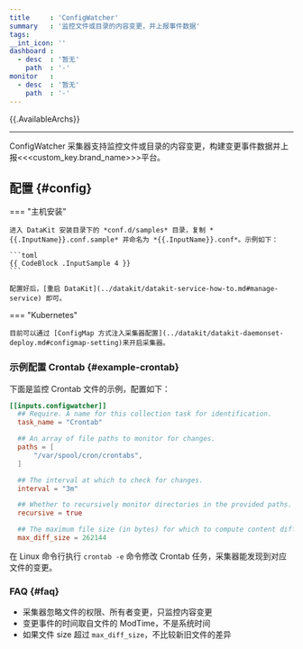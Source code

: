 ```yaml
---
title     : 'ConfigWatcher'
summary   : '监控文件或目录的内容变更，并上报事件数据'
tags:
__int_icon: ''
dashboard :
  - desc  : '暂无'
    path  : '-'
monitor   :
  - desc  : '暂无'
    path  : '-'
---
```


{{.AvailableArchs}}

---

ConfigWatcher 采集器支持监控文件或目录的内容变更，构建变更事件数据并上报<<<custom_key.brand_name>>>平台。

## 配置 {#config}

<!-- markdownlint-disable MD046 -->
=== "主机安装"

    进入 DataKit 安装目录下的 *conf.d/samples* 目录，复制 *{{.InputName}}.conf.sample* 并命名为 *{{.InputName}}.conf*。示例如下：
    
    ```toml
    {{ CodeBlock .InputSample 4 }}
    ```
    
    配置好后，[重启 DataKit](../datakit/datakit-service-how-to.md#manage-service) 即可。

=== "Kubernetes"

    目前可以通过 [ConfigMap 方式注入采集器配置](../datakit/datakit-daemonset-deploy.md#configmap-setting)来开启采集器。

<!-- markdownlint-enable -->

### 示例配置 Crontab {#example-crontab}

下面是监控 Crontab 文件的示例，配置如下：

```toml
[[inputs.configwatcher]]
  ## Require. A name for this collection task for identification.
  task_name = "Crontab"

  ## An array of file paths to monitor for changes.
  paths = [
      "/var/spool/cron/crontabs",
  ]

  ## The interval at which to check for changes.
  interval = "3m"

  ## Whether to recursively monitor directories in the provided paths.
  recursive = true

  ## The maximum file size (in bytes) for which to compute content diffs, default is 256KiB.
  max_diff_size = 262144
```

在 Linux 命令行执行 `crontab -e` 命令修改 Crontab 任务，采集器能发现到对应文件的变更。

### FAQ {#faq}

- 采集器忽略文件的权限、所有者变更，只监控内容变更
- 变更事件的时间取自文件的 ModTime，不是系统时间
- 如果文件 size 超过 `max_diff_size`，不比较新旧文件的差异

